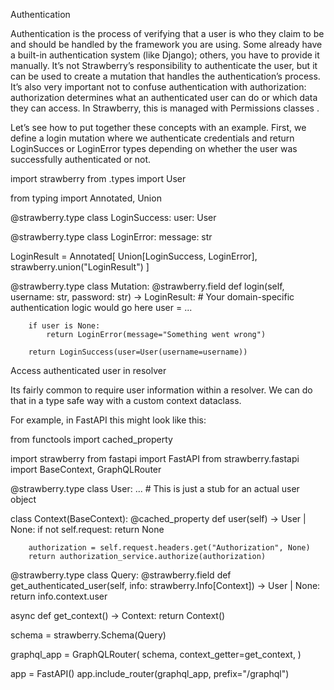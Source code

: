 Authentication

Authentication is the process of verifying that a user is who they claim to be and should be handled by the framework you are using. Some already have a built-in authentication system (like Django); others, you have to provide it manually. It’s not Strawberry’s responsibility to authenticate the user, but it can be used to create a mutation that handles the authentication’s process. It’s also very important not to confuse authentication with authorization: authorization determines what an authenticated user can do or which data they can access. In Strawberry, this is managed with Permissions classes .

Let’s see how to put together these concepts with an example. First, we define a login mutation where we authenticate credentials and return LoginSucces or LoginError types depending on whether the user was successfully authenticated or not.

import strawberry
from .types import User

from typing import Annotated, Union


@strawberry.type
class LoginSuccess:
    user: User


@strawberry.type
class LoginError:
    message: str


LoginResult = Annotated[
    Union[LoginSuccess, LoginError], strawberry.union("LoginResult")
]


@strawberry.type
class Mutation:
    @strawberry.field
    def login(self, username: str, password: str) -> LoginResult:
        # Your domain-specific authentication logic would go here
        user = ...

        if user is None:
            return LoginError(message="Something went wrong")

        return LoginSuccess(user=User(username=username))


Access authenticated user in resolver

Its fairly common to require user information within a resolver. We can do that in a type safe way with a custom context dataclass.

For example, in FastAPI this might look like this:

from functools import cached_property

import strawberry
from fastapi import FastAPI
from strawberry.fastapi import BaseContext, GraphQLRouter


@strawberry.type
class User: ...  # This is just a stub for an actual user object


class Context(BaseContext):
    @cached_property
    def user(self) -> User | None:
        if not self.request:
            return None

        authorization = self.request.headers.get("Authorization", None)
        return authorization_service.authorize(authorization)


@strawberry.type
class Query:
    @strawberry.field
    def get_authenticated_user(self, info: strawberry.Info[Context]) -> User | None:
        return info.context.user


async def get_context() -> Context:
    return Context()


schema = strawberry.Schema(Query)


graphql_app = GraphQLRouter(
    schema,
    context_getter=get_context,
)

app = FastAPI()
app.include_router(graphql_app, prefix="/graphql")
  